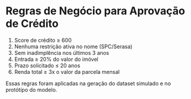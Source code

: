 # Regras de Negócio para Aprovação de Crédito

1. Score de crédito ≥ 600
2. Nenhuma restrição ativa no nome (SPC/Serasa)
3. Sem inadimplência nos últimos 3 anos
4. Entrada ≥ 20% do valor do imóvel
5. Prazo solicitado ≤ 20 anos
6. Renda total ≥ 3x o valor da parcela mensal

Essas regras foram aplicadas na geração do dataset simulado e no protótipo do modelo.
